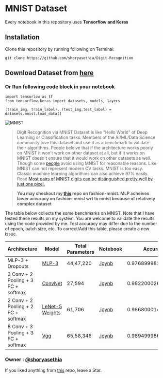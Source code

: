 # MNIST Dataset
Every notebook in this repository uses **Tensorflow and Keras**

## Installation

Clone this repository by running following on Terminal:

```
git clone https://github.com/shoryasethia/Digit-Recognition
```

## Download Dataset from [here](https://www.tensorflow.org/datasets/catalog/mnist)

### Or Run following code block in your notebook
```
import tensorlow as tf
from tensorflow.keras import datasets, models, layers

(train_img, train_label), (test_img,test_label) = datasets.mnist.load_data()
```
![MNIST](https://github.com/shoryasethia/Modified-CNN-MNIST/blob/main/MNIST.png)


> Digit Recognition via MNIST Dataset is like "Hello World" of Deep Learning or Classification tasks. Members of the AI/ML/Data Science community love this dataset and use it as a benchmark to validate their algorithms. People beleive that if the architecture works poorly on MNIST it won't work on other dataset at all, but if it works on MNIST doesn't ensure that it would work on other datasets as well. Though some [people](https://github.com/shoryasethia) avoid using MNIST for reasonable reasons. Like MNIST can not represent modern CV tasks. MNIST is too easy. Classic machine learning algorithms can also achieve 97% easily. Read [Most pairs of MNIST digits can be distinguished pretty well by just one pixel.](https://gist.github.com/dgrtwo/aaef94ecc6a60cd50322c0054cc04478)

> **You may checkout my [this](https://github.com/shoryasethia/fashion-mnist) repo on fashion-mnist. MLP acheives lower accuracy on fashion-mnist wrt to mnist because of relatively complex dataset**

The table below collects the some benchmarks on MNIST. Note that I have tested these results on my system. You are welcome to validate the results using the code provided by me. Test accuracy may differ due to the number of epoch, batch size, etc. To correct/Add this table, please create a new issue.

Architecture | Model | Total Parameters |Notebook | Accuracy | 
|------------|-----|-----|--------|---------------|
| MLP-3 + Dropouts | [MLP-3](https://github.com/shoryasethia/Digit-Recognition/blob/main/mlp-mnist.h5) | 44,47,220 |[.ipynb](https://github.com/shoryasethia/Digit-Recognition/blob/main/MLP.ipynb)    | 0.9768999814987183 |
| 3 Conv + 2 Pooling + 3 FC + softmax   | [ConvNet](https://github.com/shoryasethia/Digit-Recognition/blob/main/MNIST-numbers-cnn.h5) | 27,594 |[.ipynb](https://github.com/shoryasethia/Digit-Recognition/blob/main/tensorflow-mnist-cnn.ipynb)    | 0.9822000265121460 |
| 2 Conv + 2 Pooling + 2 FC + softmax | [LeNet-5](https://github.com/shoryasethia/Digit-Recognition/blob/main/LeNet5.h5) [Weights](https://github.com/shoryasethia/Digit-Recognition/blob/main/LeNet5.weights.h5)  | 61,706 | [.ipynb](https://github.com/shoryasethia/Digit-Recognition/blob/main/LeNet-5-digit.ipynb) | 0.9868000149726868 |
| 8 Conv + 3 Pooling + 3 FC + softmax | [Vgg](https://github.com/shoryasethia/Digit-Recognition/blob/main/Vgg) | 65,58,346 | [.ipynb](https://github.com/shoryasethia/Digit-Recognition/blob/main/cnn-mnist.ipynb)| 0.9894999861717224 |

### Owner : [@shoryasethia](https://github.com/shoryasethia)
If you liked anything from [this](https://github.com/shoryasethia/Digit-Recognition) repo, leave a Star.
